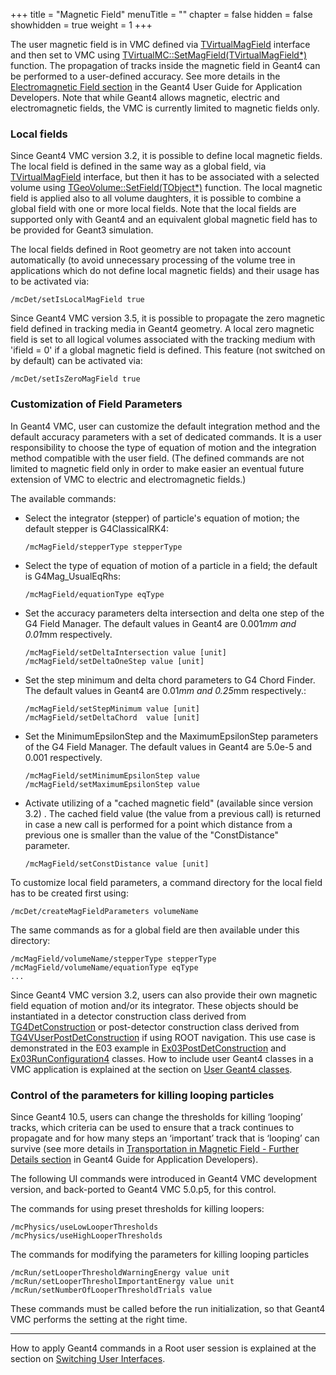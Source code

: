 +++
title = "Magnetic Field"
menuTitle = ""
chapter = false
hidden = false
showhidden = true
weight = 1
+++

The user magnetic field is in VMC defined via [TVirtualMagField](http://root.cern.ch/root/html/TVirtualMagField.html) interface and then set to VMC using [TVirtualMC::SetMagField(TVirtualMagField\*)](https://vmc-project.github.io/vmc/classTVirtualMC.html) function. The propagation of tracks inside the magnetic field in Geant4 can be performed to a user-defined accuracy. See more details in the [Electromagnetic Field section](http://geant4-userdoc.web.cern.ch/geant4-userdoc/UsersGuides/ForApplicationDeveloper/html/Detector/electroMagneticField.html) in the Geant4 User Guide for Application Developers. Note that while Geant4 allows magnetic, electric and electromagnetic fields, the VMC is currently limited to magnetic fields only.

### Local fields

Since Geant4 VMC version 3.2, it is possible to define local magnetic fields. The local field is defined in the same way as a global field, via [TVirtualMagField](http://root.cern.ch/root/html/TVirtualMagField.html) interface, but then it has to be associated with a selected volume using [TGeoVolume::SetField(TObject\*)](https://root.cern.ch/root/htmldoc/TGeoVolume.html) function. The local magnetic field is applied also to all volume daughters, it is possible to combine a global field with one or more local fields. Note that the local fields are supported only with Geant4 and an equivalent global magnetic field has to be provided for Geant3 simulation.

The local fields defined in Root geometry are not taken into account automatically (to avoid unnecessary processing of the volume tree in applications which do not define local magnetic fields) and their usage has to be activated via:
```
/mcDet/setIsLocalMagField true 
```

Since Geant4 VMC version 3.5, it is possible to propagate the zero magnetic field defined in tracking media in Geant4 geometry. A local zero magnetic field is set to all logical volumes associated with the tracking medium with 'ifield = 0' if a global magnetic field is defined. This feature (not switched on by default) can be activated via:
```
/mcDet/setIsZeroMagField true 
```

### Customization of Field Parameters

In Geant4 VMC, user can customize the default integration method and the default accuracy parameters with a set of dedicated commands. It is a user responsibility to choose the type of equation of motion and the integration method compatible with the user field. (The defined commands are not limited to magnetic field only in order to make easier an eventual future extension of VMC to electric and electromagnetic fields.)

The available commands:

- Select the integrator (stepper) of particle's equation of motion; the default stepper is G4ClassicalRK4:
  ```
  /mcMagField/stepperType stepperType
  ```

- Select the type of equation of motion of a particle in a field; the default is G4Mag_UsualEqRhs:
  ```
  /mcMagField/equationType eqType
  ```

- Set the accuracy parameters delta intersection and delta one step of the G4 Field Manager. The default values in Geant4 are 0.001*mm and 0.01*mm respectively.
  ```
  /mcMagField/setDeltaIntersection value [unit]
  /mcMagField/setDeltaOneStep value [unit]
  ```

- Set the step minimum and delta chord parameters to G4 Chord Finder. The default values in Geant4 are 0.01*mm and 0.25*mm respectively.:
  ```
  /mcMagField/setStepMinimum value [unit]
  /mcMagField/setDeltaChord  value [unit]
  ```

- Set the MinimumEpsilonStep and the MaximumEpsilonStep parameters of the G4 Field Manager. The default values in Geant4 are 5.0e-5 and 0.001 respectively.
  ```
  /mcMagField/setMinimumEpsilonStep value
  /mcMagField/setMaximumEpsilonStep value
  ```

- Activate utilizing of a "cached magnetic field" (available since version 3.2) . The cached field value (the value from a previous call) is returned in case a new call is performed for a point which distance from a previous one is smaller than the value of the "ConstDistance" parameter.
  ```
  /mcMagField/setConstDistance value [unit]
  ```

To customize local field parameters, a command directory for the local field has to be created first using:
```
/mcDet/createMagFieldParameters volumeName
```

The same commands as for a global field are then available under this directory:
```
/mcMagField/volumeName/stepperType stepperType
/mcMagField/volumeName/equationType eqType
...
```

Since Geant4 VMC version 3.2, users can also provide their own magnetic field equation of motion and/or its integrator. These objects should be instantiated in a detector construction class derived from [TG4DetConstruction](https://vmc-project.github.io/geant4_vmc/g4vmc_html/classTG4DetConstruction.html) or post-detector construction class derived from [TG4VUserPostDetConstruction](https://vmc-project.github.io/geant4_vmc/g4vmc_html/classTG4VUserPostDetConstruction.html) if using ROOT navigation. This use case is demonstrated in the E03 example in [Ex03PostDetConstruction](https://vmc-project.github.io/geant4_vmc/examples_html/classEx03PostDetConstruction.html) and [Ex03RunConfiguration4](https://vmc-project.github.io/geant4_vmc/examples_html/classEx03RunConfiguration4.html) classes. How to include user Geant4 classes in a VMC application is explained at the section on  [User Geant4 classes](/user-guide/geant4_vmc/user-geant4-classes).


### Control of the parameters for killing looping particles

Since Geant4 10.5, users can change the thresholds for killing ‘looping’ tracks, which criteria can be used to ensure that a track continues to propagate and for how many steps an ‘important’ track that is ‘looping’ can survive (see more details in [Transportation in Magnetic Field - Further Details section](http://geant4-userdoc.web.cern.ch/geant4-userdoc/UsersGuides/ForApplicationDeveloper/html/Appendix/magneticTransportation.html#fine-grained-control-of-the-parameters-for-killing-looping-particles) in Geant4 Guide for Application Developers).

The following UI commands were introduced in Geant4 VMC development version, and back-ported to Geant4 VMC 5.0.p5, for this control.

The commands for using preset thresholds for killing loopers:

```
/mcPhysics/useLowLooperThresholds
/mcPhysics/useHighLooperThresholds
```

The commands for modifying the parameters for killing looping particles

```
/mcRun/setLooperThresholdWarningEnergy value unit
/mcRun/setLooperThresholImportantEnergy value unit
/mcRun/setNumberOfLooperThresholdTrials value
```

These commands must be called before the run initialization, so that Geant4 VMC performs the setting at the right time.

----

How to apply Geant4 commands in a Root user session is explained at the section on [Switching User Interfaces](/user-guide/geant4_vmc/switching-user-interfaces).

